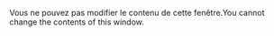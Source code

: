 <span data-ttu-id="d8ab9-101">Vous ne pouvez pas modifier le contenu de cette fenêtre.</span><span class="sxs-lookup"><span data-stu-id="d8ab9-101">You cannot change the contents of this window.</span></span>